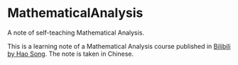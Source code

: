 # MathematicalAnalysis
A note of self-teaching Mathematical Analysis.

This is a learning note of a Mathematical Analysis course published in [Bilibili by Hao Song](https://www.bilibili.com/video/BV1zQ4y1B7VP/?share_source=copy_web&vd_source=06483db9c3feced573d13854388dd621). The note is taken in Chinese.
